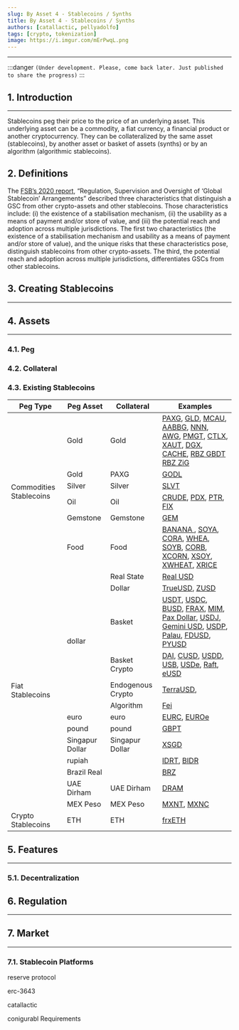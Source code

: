 ```yaml
---
slug: By Asset 4 - Stablecoins / Synths
title: By Asset 4 - Stablecoins / Synths
authors: [catallactic, pellyadolfo]
tags: [crypto, tokenization]
image: https://i.imgur.com/mErPwqL.png
---
```

---

:::danger
`(Under development. Please, come back later. Just published to share the progress)`
:::

## 1. Introduction
---

Stablecoins peg their price to the price of an underlying asset. This underlying asset can be a commodity, a fiat currency, a financial product or another cryptocurrency. They can be collateralized by the same asset (stablecoins), by another asset or basket of assets (synths) or by an algorithm (algorithmic stablecoins).

## 2. Definitions

The <a href="https://www.fsb.org/2023/07/high-level-recommendations-for-the-regulation-supervision-and-oversight-of-global-stablecoin-arrangements-final-report/" target="_blank">FSB’s 2020 report</a>, “Regulation, Supervision and Oversight of ‘Global Stablecoin’ Arrangements” described three characteristics that distinguish a GSC from other crypto-assets and other stablecoins. Those characteristics include: (i) the existence of a stabilisation mechanism, (ii) the usability as a means of payment and/or store of value, and (iii) the potential reach and adoption across multiple jurisdictions. The first two characteristics (the existence of a stabilisation mechanism and usability as a means of payment and/or store of value), and the unique risks that these characteristics pose, distinguish stablecoins from other crypto-assets. The third, the potential reach and adoption across multiple jurisdictions, differentiates GSCs from other stablecoins.

## 3. Creating Stablecoins
---


## 4. Assets
---

### 4.1. Peg


### 4.2. Collateral


### 4.3. Existing Stablecoins

<table class="table w-auto mx-auto fs-6">
	<thead class="thead-dark">
		<tr>
			<th scope="col">Peg Type</th>
			<th scope="col">Peg Asset</th>
			<th scope="col">Collateral</th>
			<th scope="col">Examples</th>
		</tr>
	</thead>
	<tbody>
		<tr>
			<td rowspan="6">Commodities Stablecoins</td>
			<td>Gold</td>
			<td>Gold</td>
			<td>
				<a href="https://paxos.com/paxgold/" target="_blank"> PAXG</a>, 
				<a href="https://www.goldario.com/" target="_blank"> GLD</a>, 
				<a href="https://meld.gold/" target="_blank"> MCAU</a>, 
				<a href="https://aabbgoldtoken.com/aabbg/" target="_blank"> AABBG</a>, 
				<a href="https://novemgold.com/en/tokens/nnn.html" target="_blank"> NNN</a>,<br/>
				<a href="https://www.agagoldy.com/" target="_blank"> AWG</a>, 
				<a href="https://pmgt.io/" target="_blank"> PMGT</a>, 
				<a href="https://cashtelex.com/" target="_blank"> CTLX</a>, 
				<a href="https://gold.tether.to/" target="_blank"> XAUT</a>, 
				<a href="https://digix.global/dgx" target="_blank"> DGX</a>, 
				<a href="https://cache.gold/" target="_blank"> CACHE</a>,
				<a href="https://www.rbz.co.zw/documents/Gold-backed_Digital_Token/August/RBZ_Gold-backed_Digital_Tokens_Issue_12_Results_03_August_2023.pdf" target="_blank"> RBZ GBDT</a>
				<a href="https://beincrypto.com/zimbabwe-gold-digital-token-zig/" target="_blank"> RBZ ZiG</a>
			</td>
		</tr>
		<tr>
			<td>Gold</td>
			<td>PAXG</td>
			<td>
				<a href="https://godl.gold" target="_blank">GODL</a>
			</td>
		</tr>
		<tr>
			<td>Silver</td>
			<td>Silver</td>
			<td>
				<a href="" target="_blank">SLVT</a>
			</td>
		</tr>
		<tr>
			<td>Oil</td>
			<td>Oil</td>
			<td>
				<a href="http://crudeoil.finance/" target="_blank"> CRUDE</a>, 
				<a href="https://pdxcoin.io/" target="_blank"> PDX</a>, 
				<a href="https://www.petro.gob.ve/en/" target="_blank"> PTR</a>,
				<a href="https://finamatrix.net/fix/" target="_blank"> FIX</a>
			</td>
		</tr>
		<tr>
			<td>Gemstone</td>
			<td>Gemstone</td>
			<td>
				<a href="https://www.habsburgfinearts.com/en/faq/" target="_blank">GEM</a>
			</td>
		</tr>
		<tr>
			<td>Food</td>
			<td>Food</td>
			<td>
				<a href="https://www.cyberkongz.com/" target="_blank"> BANANA </a>, 
				<a href="https://agrotoken.com/" target="_blank"> SOYA</a>, 
				<a href="https://agrotoken.com/" target="_blank"> CORA</a>, 
				<a href="https://agrotoken.com/" target="_blank"> WHEA</a>, 
				<a href="https://agrotoken.com/" target="_blank"> SOYB</a>, 
				<a href="https://agrotoken.com/" target="_blank"> CORB</a>, 
				<a href="https://testnet.landx.fi/" target="_blank"> XCORN</a>, 
				<a href="https://testnet.landx.fi/" target="_blank"> XSOY</a>, 
				<a href="https://testnet.landx.fi/" target="_blank"> XWHEAT</a>, 
				<a href="https://testnet.landx.fi/" target="_blank"> XRICE</a> 
			</td>
		</tr>
		<tr>
			<td rowspan="13">Fiat Stablecoins</td>
			<td rowspan="6">dollar</td>
			<td>Real State</td>
			<td>
				<a href="https://www.tangible.store/" target="_blank">Real USD</a>
			</td>
		</tr>
		<tr>
			<td>Dollar</td>
			<td>
				<a href="https://www.tusd.io/trueusd" target="_blank"> TrueUSD</a>, 
				<a href="https://stablecoin.z.com/zusd/" target="_blank"> ZUSD</a>
			</td>
		</tr>
		<tr>
			<td>Basket</td>
			<td>
				<a href="https://tether.to/en/transparency/#usdt" target="_blank"> USDT</a>, 
				<a href="https://www.circle.com/en/usdc" target="_blank"> USDC</a>, 
				<a href="https://www.binance.com/en/busd" target="_blank"> BUSD</a>, 
				<a href="https://frax.finance/" target="_blank"> FRAX</a>, 
				<a href="https://abracadabra.money/" target="_blank"> MIM</a>, 
				<a href="https://paxos.com/usdp/" target="_blank"> Pax Dollar</a>, 
				<a href="https://just.network/" target="_blank"> USDJ</a>, 
				<a href="https://www.gemini.com/dollar" target="_blank"> Gemini USD</a>, 
				<a href="https://paxos.com/usdp/" target="_blank"> USDP</a>, 
				<a href="https://www.palaugov.pw/stablecoin/" target="_blank"> Palau</a>, 
				<a href="https://firstdigitallabs.com/" target="_blank"> FDUSD</a>, 
				<a href="https://www.paypal.com/us/digital-wallet/manage-money/crypto/pyusd" target="_blank"> PYUSD</a>
			</td>
		</tr>
		<tr>
			<td>Basket Crypto</td>
			<td>
				<a href="https://makerdao.com/" target="_blank"> DAI</a>, 
				<a href="https://celo.org/" target="_blank"> CUSD</a>, 
				<a href="https://usdd.io/#/" target="_blank"> USDD</a>, 
				<a href="https://stabolut.com/" target="_blank"> USB</a>, 
				<a href="https://www.ethena.fi/" target="_blank"> USDe</a>, 
				<a href="https://raft.fi/" target="_blank"> Raft</a>, 
				<a href="https://lybra.finance/" target="_blank"> eUSD</a>
			</td>
		</tr>
		<tr>
			<td>Endogenous Crypto</td>
			<td>
				<a href="https://www.terra.money/" target="_blank">TerraUSD</a>, 
			</td>
		</tr>
		<tr>
			<td>Algorithm</td>
			<td>
				<a href="https://fei.money/" target="_blank">Fei</a>
			</td>
		</tr>
		<tr>
			<td>euro</td>
			<td>euro</td>
			<td>
				<a href="https://www.circle.com/en/euro-coin" target="_blank"> EURC</a>, 
				<a href="https://www.euroe.com/" target="_blank"> EUROe</a>
			</td>
		</tr>
		<tr>
			<td>pound</td>
			<td>pound</td>
			<td><a href="https://poundtoken.io/" target="_blank">GBPT</a></td>
		</tr>
		<tr>
			<td>Singapur Dollar</td>
			<td>Singapur Dollar</td>
			<td><a href="https://www.straitsx.com/xsgd" target="_blank">XSGD</a></td>
		</tr>
		<tr>
			<td>rupiah</td>
			<td></td>
			<td>
				<a href="https://rupiahtoken.com/" target="_blank"> IDRT</a>,
				<a href="https://www.tokocrypto.com/" target="_blank"> BIDR</a>
			</td>
		</tr>
		<tr>
			<td>Brazil Real</td>
			<td></td>
			<td><a href="https://www.brztoken.io/" target="_blank">BRZ</a></td>
		</tr>
		<tr>
			<td>UAE Dirham</td>
			<td>UAE Dirham</td>
			<td><a href="https://www.linkedin.com/feed/update/urn:li:activity:7114463707258060800/" target="_blank">DRAM</a></td>
		</tr>
		<tr>
			<td>MEX Peso</td>
			<td>MEX Peso</td>
			<td>
				<a href="https://tether.to/en/transparency/#mxnt" target="_blank"> MXNT</a>, 
				<a href="https://mxnc.mx/" target="_blank"> MXNC</a>
			</td>
		</tr>
		<tr>
			<td>Crypto Stablecoins</td>
			<td>ETH</td>
			<td>ETH</td>
			<td>
				<a href="https://frax.finance/" target="_blank">frxETH</a>
			</td>
		</tr>
	</tbody>
</table>

## 5. Features
---

### 5.1. Decentralization





## 6. Regulation
---




## 7. Market
---

### 7.1. Stablecoin Platforms

reserve protocol

erc-3643

catallactic

conigurabl Requirements



